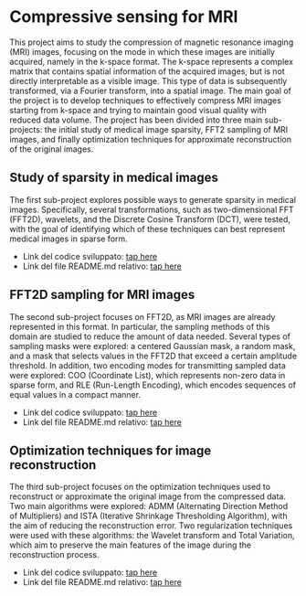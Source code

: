 # Compressive sensing for MRI

This project aims to study the compression of magnetic resonance imaging (MRI) images, focusing on the mode in which these images are initially acquired, namely in the k-space format. The k-space represents a complex matrix that contains spatial information of the acquired images, but is not directly interpretable as a visible image. This type of data is subsequently transformed, via a Fourier transform, into a spatial image. The main goal of the project is to develop techniques to effectively compress MRI images starting from k-space and trying to maintain good visual quality with reduced data volume. The project has been divided into three main sub-projects: the initial study of medical image sparsity, FFT2 sampling of MRI images, and finally optimization techniques for approximate reconstruction of the original images.

## Study of sparsity in medical images
The first sub-project explores possible ways to generate sparsity in medical images. Specifically, several transformations, such as two-dimensional FFT (FFT2D), wavelets, and the Discrete Cosine Transform (DCT), were tested, with the goal of identifying which of these techniques can best represent medical images in sparse form. 
- Link del codice sviluppato: [tap here](https://github.com/bertonfederico/mri_compressive_sensing/tree/931a9c9b453dae06df18697c1ea88038a8fee899/_0_sparse_representation)
- Link del file README.md relativo: [tap here](https://github.com/bertonfederico/mri_compressive_sensing/blob/931a9c9b453dae06df18697c1ea88038a8fee899/_0_sparse_representation/README.md)

## FFT2D sampling for MRI images
The second sub-project focuses on FFT2D, as MRI images are already represented in this format. In particular, the sampling methods of this domain are studied to reduce the amount of data needed. Several types of sampling masks were explored: a centered Gaussian mask, a random mask, and a mask that selects values in the FFT2D that exceed a certain amplitude threshold. In addition, two encoding modes for transmitting sampled data were explored: COO (Coordinate List), which represents non-zero data in sparse form, and RLE (Run-Length Encoding), which encodes sequences of equal values in a compact manner.
- Link del codice sviluppato: [tap here](https://github.com/bertonfederico/mri_compressive_sensing/tree/931a9c9b453dae06df18697c1ea88038a8fee899/_1_sparse_sampling)
- Link del file README.md relativo: [tap here](https://github.com/bertonfederico/mri_compressive_sensing/tree/931a9c9b453dae06df18697c1ea88038a8fee899/_1_sparse_sampling/README.md)

## Optimization techniques for image reconstruction

The third sub-project focuses on the optimization techniques used to reconstruct or approximate the original image from the compressed data. Two main algorithms were explored: ADMM (Alternating Direction Method of Multipliers) and ISTA (Iterative Shrinkage Thresholding Algorithm), with the aim of reducing the reconstruction error. Two regularization techniques were used with these algorithms: the Wavelet transform and Total Variation, which aim to preserve the main features of the image during the reconstruction process. 
- Link del codice sviluppato: [tap here](https://github.com/bertonfederico/mri_compressive_sensing/tree/931a9c9b453dae06df18697c1ea88038a8fee899/_2_mri_reconstruction)
- Link del file README.md relativo: [tap here](https://github.com/bertonfederico/mri_compressive_sensing/blob/931a9c9b453dae06df18697c1ea88038a8fee899/_2_mri_reconstruction/README.md)
